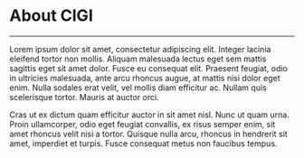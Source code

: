 # About CIGI

***

Lorem ipsum dolor sit amet, consectetur adipiscing elit. Integer lacinia eleifend tortor non mollis. Aliquam malesuada lectus eget sem mattis sagittis eget sit amet dolor. Fusce eu consequat elit. Praesent feugiat, odio in ultricies malesuada, ante arcu rhoncus augue, at mattis nisi dolor eget enim. Nulla sodales erat velit, vel mollis diam efficitur ac. Nullam quis scelerisque tortor. Mauris at auctor orci.

Cras ut ex dictum quam efficitur auctor in sit amet nisl. Nunc ut quam urna. Proin ullamcorper, odio eget feugiat convallis, ex risus semper enim, sit amet rhoncus velit nisi a tortor. Quisque nulla arcu, rhoncus in hendrerit sit amet, imperdiet et turpis. Fusce consequat metus non faucibus tempus.
